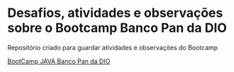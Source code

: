 # Desafios, atividades e observações sobre o Bootcamp Banco Pan da DIO

Repositório criado para guardar atividades e observações do Bootcamp

[BootCamp JAVA Banco Pan da DIO](https://web.dio.me/track/banco-pan-java-developer)
